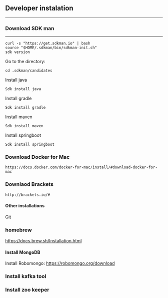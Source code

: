 ## Developer instalation
--------

### Download SDK man
-----

    curl -s "https://get.sdkman.io" | bash
    source "$HOME/.sdkman/bin/sdkman-init.sh"
    sdk version

Go to the directory:

    cd .sdkman/candidates

Install java

    Sdk install java

Install gradle

    Sdk install gradle

Install maven
    
    Sdk install maven

Install springboot

    Sdk install springboot



### Download Docker for Mac
    
    https://docs.docker.com/docker-for-mac/install/#download-docker-for-mac


### Downlaod Brackets

    http://brackets.io/#
    
#### Other installations

Git


### homebrew

https://docs.brew.sh/Installation.html

#### Install MongoDB
Install Robomongo:
   https://robomongo.org/download

### Install kafka tool
### Install zoo keeper




